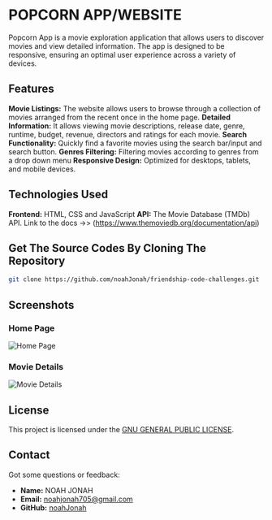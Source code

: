 # POPCORN APP/WEBSITE
Popcorn App is a movie exploration application that allows users to discover movies and view detailed information. 
The app is designed to be responsive, ensuring an optimal user experience across a variety of devices.

## Features
**Movie Listings:** The website allows users to browse through a collection of movies arranged from the recent once in the home page.
**Detailed Information:** It allows viewing movie descriptions, release date, genre, runtime, budget, revenue, directors and ratings for each movie.
**Search Functionality:** Quickly find a favorite movies using the search bar/input and search button.
**Genres Filtering:** Filtering movies according to genres from a drop down menu
**Responsive Design:** Optimized for desktops, tablets, and mobile devices.

## Technologies Used
**Frontend:** HTML, CSS and JavaScript
**API:** The Movie Database (TMDb) API. Link to the docs ->> (https://www.themoviedb.org/documentation/api)

## Get The Source Codes By Cloning The Repository
   ```bash
   git clone https://github.com/noahJonah/friendship-code-challenges.git
   ```
   
## Screenshots
### Home Page
![Home Page](https://github.com/user-attachments/assets/6d8a412e-ff50-49fb-a540-c3d9c48d7eca)

### Movie Details
![Movie Details](https://github.com/user-attachments/assets/4cc94e25-4e17-4686-8fca-ca5251502ace)

## License
This project is licensed under the [GNU GENERAL PUBLIC LICENSE]([LICENSE](https://github.com/noahJonah/friendship-code-challenges?tab=GPL-3.0-1-ov-file#GPL-3.0-1-ov-file)).

## Contact
Got some questions or feedback:
- **Name:** NOAH JONAH
- **Email:** noahjonah705@gmail.com
- **GitHub:** [noahJonah](https://github.com/noahJonah)
